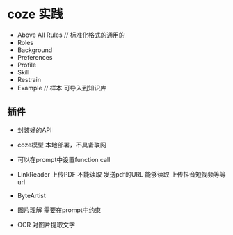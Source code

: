 # coze 实践

- Above All Rules  // 标准化格式的通用的
- Roles
- Background 
- Preferences
- Profile 
- Skill
- Restrain
- Example // 样本 可导入到知识库

## 插件
  - 封装好的API
  - coze模型 本地部署，不具备联网 
  - 可以在prompt中设置function call 
  
  - LinkReader 
    上传PDF 不能读取 发送pdf的URL 能够读取
    上传抖音短视频等等url
    
  - ByteArtist

  - 图片理解
    需要在prompt中约束 

  - OCR 
    对图片提取文字
    